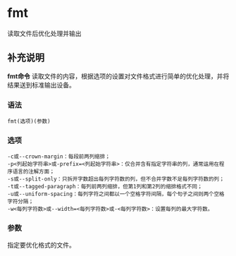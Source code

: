 fmt
===

读取文件后优化处理并输出

## 补充说明

**fmt命令** 读取文件的内容，根据选项的设置对文件格式进行简单的优化处理，并将结果送到标准输出设备。

###  语法

```shell
fmt(选项)(参数)
```

###  选项

```shell
-c或--crown-margin：每段前两列缩排；
-p<列起始字符串>或-prefix=<列起始字符串>：仅合并含有指定字符串的列，通常运用在程序语言的注解方面；
-s或--split-only：只拆开字数超出每列字符数的列，但不合并字数不足每列字符数的列；
-t或--tagged-paragraph：每列前两列缩排，但第1列和第2列的缩排格式不同；
-u或--uniform-spacing：每列字符之间都以一个空格字符间隔，每个句子之间则两个空格字符分隔；
-w<每列字符数>或--width=<每列字符数>或-<每列字符数>：设置每列的最大字符数。
```

###  参数

指定要优化格式的文件。


